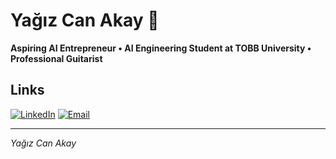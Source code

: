 # Yağız Can Akay 🚀

**Aspiring AI Entrepreneur • AI Engineering Student at TOBB University • Professional Guitarist**

## Links

[![LinkedIn](https://img.shields.io/badge/-LinkedIn-0A66C2?style=social&logo=linkedin)](https://linkedin.com/in/yağız-can-akay-740255308/)
[![Email](https://img.shields.io/badge/-Email-D14836?style=social&logo=gmail)](mailto:yagizakay11@gmail.com)

---

_Yağız Can Akay_
